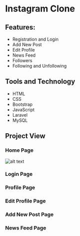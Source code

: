 # Instagram Clone

## Features:
   - Registration and Login
   - Add New Post
   - Edit Profile
   - News Feed
   - Followers
   - Following and Unfollowing
   
## Tools and Technology
  - HTML
  - CSS
  - Bootstrap
  - JavaScript
  - Laravel
  - MySQL
  
## Project View
### Home Page
   ![alt text](https://github.com/forhadict/instagram_image/blob/main/git_assets/homepage.PNG?raw=true)
### Login Page

### Profile Page

### Edit Profile Page

### Add New Post Page

### News Feed Page
